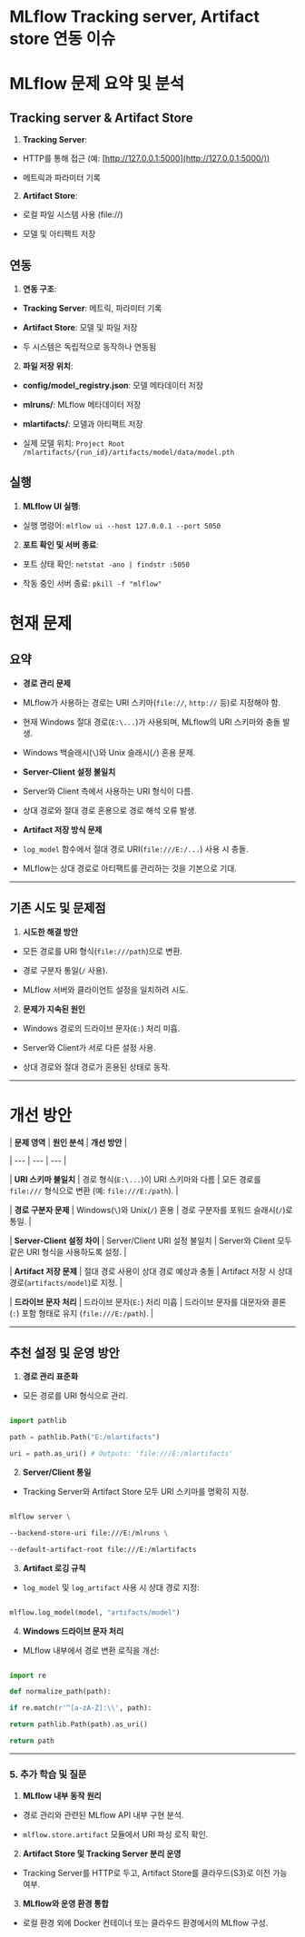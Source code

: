 # MLflow Tracking server, Artifact store 연동 이슈 

# MLflow 문제 요약 및 분석

## Tracking server & Artifact Store

1. **Tracking Server**:

- HTTP를 통해 접근 (예: [http://127.0.0.1:5000](http://127.0.0.1:5000/))

- 메트릭과 파라미터 기록

2. **Artifact Store**:

- 로컬 파일 시스템 사용 (file://)

- 모델 및 아티팩트 저장

## 연동

1. **연동 구조**:

- **Tracking Server**: 메트릭, 파라미터 기록

- **Artifact Store**: 모델 및 파일 저장

- 두 시스템은 독립적으로 동작하나 연동됨

2. **파일 저장 위치**:

- **config/model_registry.json**: 모델 메타데이터 저장

- **mlruns/**: MLflow 메타데이터 저장

- **mlartifacts/**: 모델과 아티팩트 저장

- 실제 모델 위치: `Project Root /mlartifacts/{run_id}/artifacts/model/data/model.pth`

## 실행

1. **MLflow UI 실행**:

- 실행 명령어: `mlflow ui --host 127.0.0.1 --port 5050`

2. **포트 확인 및 서버 종료**:

- 포트 상태 확인: `netstat -ano | findstr :5050`

- 작동 중인 서버 종료: `pkill -f "mlflow"`

# **현재 문제**

## **요약**

- **경로 관리 문제**

- MLflow가 사용하는 경로는 URI 스키마(`file://`, `http://` 등)로 지정해야 함.

- 현재 Windows 절대 경로(`E:\...`)가 사용되며, MLflow의 URI 스키마와 충돌 발생.

- Windows 백슬래시(`\`)와 Unix 슬래시(`/`) 혼용 문제.

- **Server-Client 설정 불일치**

- Server와 Client 측에서 사용하는 URI 형식이 다름.

- 상대 경로와 절대 경로 혼용으로 경로 해석 오류 발생.

- **Artifact 저장 방식 문제**

- `log_model` 함수에서 절대 경로 URI(`file:///E:/...`) 사용 시 충돌.

- MLflow는 상대 경로로 아티팩트를 관리하는 것을 기본으로 기대.

---

## **기존 시도 및 문제점**

1. **시도한 해결 방안**

- 모든 경로를 URI 형식(`file:///path`)으로 변환.

- 경로 구분자 통일(`/` 사용).

- MLflow 서버와 클라이언트 설정을 일치하려 시도.

2. **문제가 지속된 원인**

- Windows 경로의 드라이브 문자(`E:`) 처리 미흡.

- Server와 Client가 서로 다른 설정 사용.

- 상대 경로와 절대 경로가 혼용된 상태로 동작.

---

# **개선 방안**

| **문제 영역** | **원인 분석** | **개선 방안** |

| --- | --- | --- |

| **URI 스키마 불일치** | 경로 형식(`E:\...`)이 URI 스키마와 다름 | 모든 경로를 `file:///` 형식으로 변환 (예: `file:///E:/path`). |

| **경로 구분자 문제** | Windows(`\`)와 Unix(`/`) 혼용 | 경로 구분자를 포워드 슬래시(`/`)로 통일. |

| **Server-Client 설정 차이** | Server/Client URI 설정 불일치 | Server와 Client 모두 같은 URI 형식을 사용하도록 설정. |

| **Artifact 저장 문제** | 절대 경로 사용이 상대 경로 예상과 충돌 | Artifact 저장 시 상대 경로(`artifacts/model`)로 지정. |

| **드라이브 문자 처리** | 드라이브 문자(`E:`) 처리 미흡 | 드라이브 문자를 대문자와 콜론(`:`) 포함 형태로 유지 (`file:///E:/path`). |

---

## **추천 설정 및 운영 방안**

1. **경로 관리 표준화**

- 모든 경로를 URI 형식으로 관리.

```python

import pathlib

path = pathlib.Path("E:/mlartifacts")

uri = path.as_uri() # Outputs: 'file:///E:/mlartifacts'

```

2. **Server/Client 통일**

- Tracking Server와 Artifact Store 모두 URI 스키마를 명확히 지정.

```bash

mlflow server \

--backend-store-uri file:///E:/mlruns \

--default-artifact-root file:///E:/mlartifacts

```

3. **Artifact 로깅 규칙**

- `log_model` 및 `log_artifact` 사용 시 상대 경로 지정:

```python

mlflow.log_model(model, "artifacts/model")

```

4. **Windows 드라이브 문자 처리**

- MLflow 내부에서 경로 변환 로직을 개선:

```python

import re

def normalize_path(path):

if re.match(r'^[a-zA-Z]:\\', path):

return pathlib.Path(path).as_uri()

return path

```

---

### **5. 추가 학습 및 질문**

1. **MLflow 내부 동작 원리**

- 경로 관리와 관련된 MLflow API 내부 구현 분석.

- `mlflow.store.artifact` 모듈에서 URI 파싱 로직 확인.

2. **Artifact Store 및 Tracking Server 분리 운영**

- Tracking Server를 HTTP로 두고, Artifact Store를 클라우드(S3)로 이전 가능 여부.

3. **MLflow와 운영 환경 통합**

- 로컬 환경 외에 Docker 컨테이너 또는 클라우드 환경에서의 MLflow 구성.